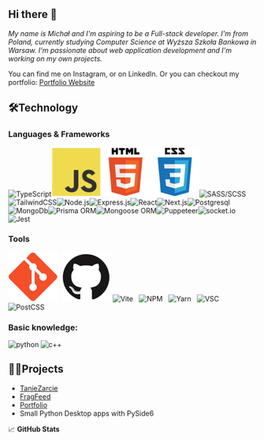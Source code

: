 ## Hi there 👋

_My name is Michał and I'm aspiring to be a Full-stack developer.
I'm from Poland, currently studying Computer Science at Wyższa Szkoła Bankowa in Warsaw. I'm passionate about web application development and I'm working on my own projects._

You can find me on Instagram, or on LinkedIn.
Or you can checkout my portfolio: [Portfolio Website](https://michalsilski.vercel.app/pl)

## 🛠️Technology

### Languages & Frameworks

<img src="https://upload.wikimedia.org/wikipedia/commons/4/4c/Typescript_logo_2020.svg" alt="TypeScript" style="width: 100px; height: 100px;"><img src="https://raw.githubusercontent.com/devicons/devicon/master/icons/javascript/javascript-original.svg" alt="JS" style="width: 100px; height: 100px;"><img src="https://raw.githubusercontent.com/devicons/devicon/master/icons/html5/html5-original-wordmark.svg" alt="HTML5" style="width: 100px; height: 100px;"><img src="https://raw.githubusercontent.com/devicons/devicon/master/icons/css3/css3-original-wordmark.svg" alt="CSS3" style="width: 100px; height: 100px;"><img src="https://upload.wikimedia.org/wikipedia/commons/9/96/Sass_Logo_Color.svg" alt="SASS/SCSS" style="width: 100px; height: 100px;"><img src="https://upload.wikimedia.org/wikipedia/commons/thumb/d/d5/Tailwind_CSS_Logo.svg/512px-Tailwind_CSS_Logo.svg.png?20230715030042" alt="TailwindCSS" style="width: 100px; height: 100px;"><img src="https://upload.wikimedia.org/wikipedia/commons/d/d9/Node.js_logo.svg" alt="Node.js" style="width: 100px; height: 100px;"><img src="https://www.vectorlogo.zone/logos/expressjs/expressjs-ar21.svg" alt="Express.js" style="width: 100px; height: 100px;"><img src="https://upload.wikimedia.org/wikipedia/commons/thumb/a/a7/React-icon.svg/512px-React-icon.svg.png" alt="React" style="width: 100px; height: 100px;"><img src="https://www.svgrepo.com/show/354113/nextjs-icon.svg" alt="Next.js" style="width: 100px; height: 100px;"><img src="https://upload.wikimedia.org/wikipedia/commons/2/29/Postgresql_elephant.svg" alt="Postgresql" style="width: 100px; height: 100px;"><img src="https://upload.wikimedia.org/wikipedia/commons/9/93/MongoDB_Logo.svg" alt="MongoDb" style="width: 150px; height: 100px;"><img src="https://cdn.worldvectorlogo.com/logos/prisma-4.svg" alt="Prisma ORM" style="width: 100px; height: 100px;"><img src="https://cdn.worldvectorlogo.com/logos/mongoose-1.svg" alt="Mongoose ORM" style="width: 100px; height: 100px;"><img src="https://www.svgrepo.com/show/354228/puppeteer.svg" alt="Puppeteer" style="width: 100px; height: 100px;"><img src="https://upload.wikimedia.org/wikipedia/commons/thumb/9/96/Socket-io.svg/2048px-Socket-io.svg.png" alt="socket.io" style="width: 100px; height: 100px;"><img src="https://www.svgrepo.com/show/373700/jest.svg" alt="Jest" style="width: 100px; height: 100px;">

### Tools

<img src="https://raw.githubusercontent.com/devicons/devicon/1119b9f84c0290e0f0b38982099a2bd027a48bf1/icons/git/git-original.svg" alt="Git" style="width: 100px; height: 100px;">&nbsp;&nbsp;<img src="https://raw.githubusercontent.com/devicons/devicon/1119b9f84c0290e0f0b38982099a2bd027a48bf1/icons/github/github-original.svg" alt="GitHub" style="width: 100px; height: 100px;">
<img src="https://upload.wikimedia.org/wikipedia/commons/thumb/f/f1/Vitejs-logo.svg/410px-Vitejs-logo.svg.png?20220412224743" alt="Vite" style="width: 100px; height: 100px;">
&nbsp;&nbsp;<img src="https://upload.wikimedia.org/wikipedia/commons/d/db/Npm-logo.svg" alt="NPM" style="width: 100px; height: 100px;">
&nbsp;&nbsp;<img src="https://getlogovector.com/wp-content/uploads/2021/01/yarn-package-manager-logo-vector.png" alt="Yarn" style="width: 100px; height: 100px;">
&nbsp;&nbsp;<img src="https://upload.wikimedia.org/wikipedia/commons/9/9a/Visual_Studio_Code_1.35_icon.svg" alt="VSC" style="width: 100px; height: 100px;">
&nbsp;&nbsp;<img src="https://camo.githubusercontent.com/a2ebaaedf9af41416a2717b3a28f405b39535397f4463c5c5119146c84c240f9/68747470733a2f2f706f73746373732e6f72672f6c6f676f2e737667" alt="PostCSS" style="width: 100px; height: 100px;">



### Basic knowledge:

<img src="https://upload.wikimedia.org/wikipedia/commons/c/c3/Python-logo-notext.svg" alt="python" style="width: 100px; height: 100px;"> <img src="https://upload.wikimedia.org/wikipedia/commons/1/18/ISO_C%2B%2B_Logo.svg" alt="c++" style="width: 100px; height: 100px;">




## 👨‍💻Projects
+ [TanieZarcie](https://taniezarcie.vercel.app/)
+ [FragFeed](https://fragfeed.lm.r.appspot.com/)
+ [Portfolio](https://michalsilski.vercel.app/pl)
+ Small Python Desktop apps with PySide6

📈 **GitHub Stats**


<!--
**RETOVSKEJ/RETOVSKEJ** is a ✨ _special_ ✨ repository because its `README.md` (this file) appears on your GitHub profile.

Here are some ideas to get you started:

- 🔭 I’m currently working on ...
- 🌱 I’m currently learning ...
- 👯 I’m looking to collaborate on ...
- 🤔 I’m looking for help with ...
- 💬 Ask me about ...
- 📫 How to reach me: ...
- 😄 Pronouns: ...
- ⚡ Fun fact: ...
-->
